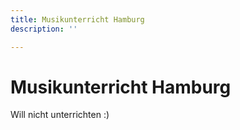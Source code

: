 ```yaml
---
title: Musikunterricht Hamburg
description: ''

---
```

# Musikunterricht Hamburg

Will nicht unterrichten :)
